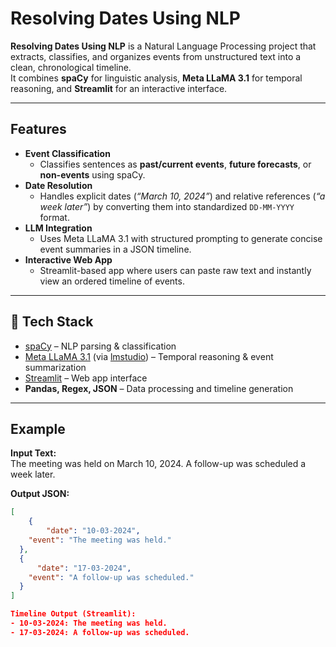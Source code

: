 # Resolving Dates Using NLP  

**Resolving Dates Using NLP** is a Natural Language Processing project that extracts, classifies, and organizes events from unstructured text into a clean, chronological timeline.  
It combines **spaCy** for linguistic analysis, **Meta LLaMA 3.1** for temporal reasoning, and **Streamlit** for an interactive interface.  

---

## Features  
- **Event Classification**  
  - Classifies sentences as **past/current events**, **future forecasts**, or **non-events** using spaCy.  
- **Date Resolution**  
  - Handles explicit dates (*“March 10, 2024”*) and relative references (*“a week later”*) by converting them into standardized `DD-MM-YYYY` format.  
- **LLM Integration**  
  - Uses Meta LLaMA 3.1 with structured prompting to generate concise event summaries in a JSON timeline.  
- **Interactive Web App**  
  - Streamlit-based app where users can paste raw text and instantly view an ordered timeline of events.  

---

## 🔧 Tech Stack  
- [spaCy](https://spacy.io/) – NLP parsing & classification  
- [Meta LLaMA 3.1](https://ai.meta.com/research/publications/llama/) (via [lmstudio](https://lmstudio.ai/)) – Temporal reasoning & event summarization  
- [Streamlit](https://streamlit.io/) – Web app interface  
- **Pandas, Regex, JSON** – Data processing and timeline generation  

---

## Example  

**Input Text:**  
The meeting was held on March 10, 2024.
A follow-up was scheduled a week later.

**Output JSON:**  
```json
[
    {
        "date": "10-03-2024",
    "event": "The meeting was held."
  },
  {
      "date": "17-03-2024",
    "event": "A follow-up was scheduled."
  }
]

Timeline Output (Streamlit):
- 10-03-2024: The meeting was held.  
- 17-03-2024: A follow-up was scheduled.  


